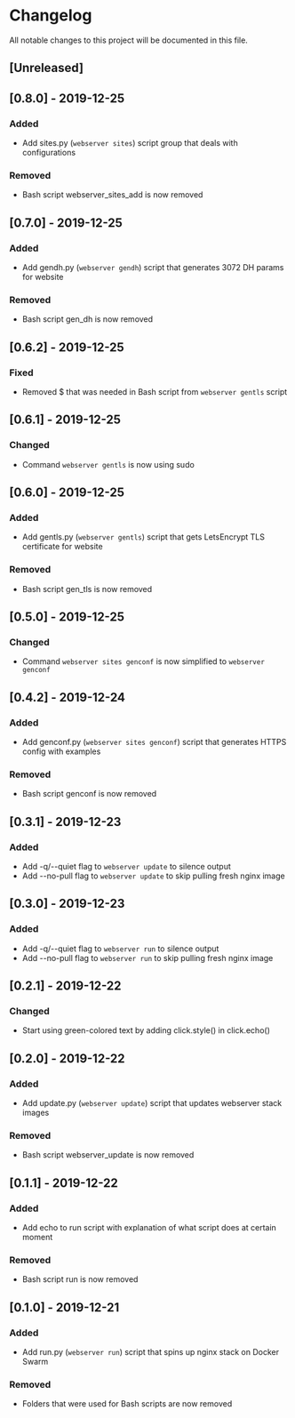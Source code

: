 # Changelog

All notable changes to this project will be documented in this file.

## [Unreleased]

## [0.8.0] - 2019-12-25

### Added

* Add sites.py (`webserver sites`) script group that deals with configurations

### Removed

* Bash script webserver_sites_add is now removed

## [0.7.0] - 2019-12-25

### Added

* Add gendh.py (`webserver gendh`) script that generates 3072 DH params for website

### Removed

* Bash script gen_dh is now removed

## [0.6.2] - 2019-12-25

### Fixed

* Removed $ that was needed in Bash script from `webserver gentls` script

## [0.6.1] - 2019-12-25

### Changed

* Command `webserver gentls` is now using sudo

## [0.6.0] - 2019-12-25

### Added

* Add gentls.py (`webserver gentls`) script that gets LetsEncrypt TLS certificate for website

### Removed

* Bash script gen_tls is now removed

## [0.5.0] - 2019-12-25

### Changed

* Command `webserver sites genconf` is now simplified to `webserver genconf`

## [0.4.2] - 2019-12-24

### Added

* Add genconf.py (`webserver sites genconf`) script that generates HTTPS config with examples

### Removed

* Bash script genconf is now removed

## [0.3.1] - 2019-12-23

### Added

* Add -q/--quiet flag to `webserver update` to silence output
* Add --no-pull flag to `webserver update` to skip pulling fresh nginx image

## [0.3.0] - 2019-12-23

### Added

* Add -q/--quiet flag to `webserver run` to silence output
* Add --no-pull flag to `webserver run` to skip pulling fresh nginx image

## [0.2.1] - 2019-12-22

### Changed

* Start using green-colored text by adding click.style() in click.echo()

## [0.2.0] - 2019-12-22

### Added

* Add update.py (`webserver update`) script that updates webserver stack images

### Removed

* Bash script webserver_update is now removed

## [0.1.1] - 2019-12-22

### Added

* Add echo to run script with explanation of what script does at certain moment

### Removed

* Bash script run is now removed

## [0.1.0] - 2019-12-21

### Added

* Add run.py (`webserver run`) script that spins up nginx stack on Docker Swarm

### Removed

* Folders that were used for Bash scripts are now removed
